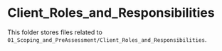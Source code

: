 # Client_Roles_and_Responsibilities

This folder stores files related to `01_Scoping_and_PreAssessment/Client_Roles_and_Responsibilities`.
